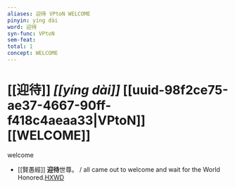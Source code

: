 ```yaml
---
aliases: 迎待 VPtoN WELCOME
pinyin: yíng dài
word: 迎待
syn-func: VPtoN
sem-feat: 
total: 1
concept: WELCOME 
---
```

# [[迎待]] *[[yíng dài]]*  [[uuid-98f2ce75-ae37-4667-90ff-f418c4aeaa33|VPtoN]] [[WELCOME]]
welcome
 - [[賢愚經]] **迎待**世尊。 / all came out to welcome and wait for the World Honored.[HXWD](https://hxwd.org/textview.html?location=KR6b0059_T_010-0421b.6)